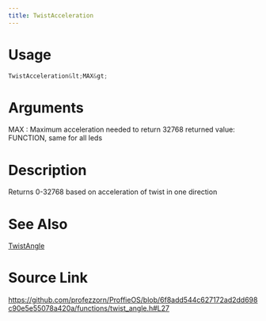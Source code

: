 ```yaml
---
title: TwistAcceleration
---
```


# Usage
```cpp
TwistAcceleration&lt;MAX&gt;
```

# Arguments
MAX : Maximum acceleration needed to return 32768
returned value: FUNCTION, same for all leds

# Description
Returns 0-32768 based on acceleration of twist in one direction

# See Also
[TwistAngle](/config/functions/TwistAngle.html)

# Source Link
https://github.com/profezzorn/ProffieOS/blob/6f8add544c627172ad2dd698c90e5e55078a420a/functions/twist_angle.h#L27
